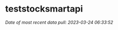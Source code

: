 
<!-- README.md is generated from README.Rmd. Please edit that file -->

# teststocksmartapi

*Date of most recent data pull: 2023-03-24 06:33:52*
